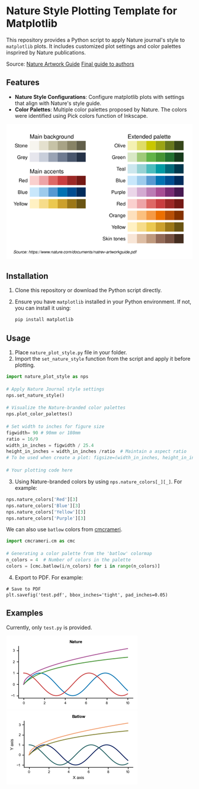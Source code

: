 
# Nature Style Plotting Template for Matplotlib

This repository provides a Python script to apply Nature journal's style to `matplotlib` plots. It includes customized plot settings and color palettes insprired by Nature publications.

Source: [Nature Artwork Guide](https://www.nature.com/documents/natrev-artworkguide.pdf) [Final guide to authors](https://www.nature.com/documents/Final_guide_to_authors.pdf)

## Features

- **Nature Style Configurations**: Configure matplotlib plots with settings that align with Nature's style guide.
- **Color Palettes**: Multiple color palettes proposed by Nature. The colors were identified using Pick colors function of Inkscape.

![Nature-branded colour palette](ncp.svg)

## Installation

1. Clone this repository or download the Python script directly.
2. Ensure you have `matplotlib` installed in your Python environment. If not, you can install it using:

   ```bash
   pip install matplotlib
   ```

## Usage

1. Place `nature_plot_style.py` file in your folder.
2. Import the `set_nature_style` function from the script and apply it before plotting.

```python
import nature_plot_style as nps  

# Apply Nature Journal style settings
nps.set_nature_style()

# Visualize the Nature-branded color palettes
nps.plot_color_palettes()

# Set width to inches for figure size
figwidth= 90 # 90mm or 180mm
ratio = 16/9
width_in_inches = figwidth / 25.4
height_in_inches = width_in_inches /ratio  # Maintain a aspect ratio
# To be used when create a plot: figsize=(width_in_inches, height_in_inches)

# Your plotting code here
```

3. Using Nature-branded colors by using `nps.nature_colors[_][_]`. For example:

```python
nps.nature_colors['Red'][3]
nps.nature_colors['Blue'][3]
nps.nature_colors['Yellow'][3]
nps.nature_colors['Purple'][3]
```

We can also use `batlow` colors from [cmcrameri](https://pypi.org/project/cmcrameri/).

```python
import cmcrameri.cm as cmc

# Generating a color palette from the 'batlow' colormap
n_colors = 4  # Number of colors in the palette
colors = [cmc.batlow(i/n_colors) for i in range(n_colors)]
```

4. Export to PDF. For example:

```
# Save to PDF
plt.savefig('test.pdf', bbox_inches='tight', pad_inches=0.05)
```

## Examples

Currently, only `test.py` is provided.

![Nature](test.png)
![Batlow](batlow.png)